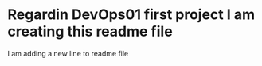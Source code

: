# Regardin DevOps01 first project I am creating this readme file
I   a m   a d d i n g   a   n e w   l i n e   t o   r e a d m e   f i l e  
 
